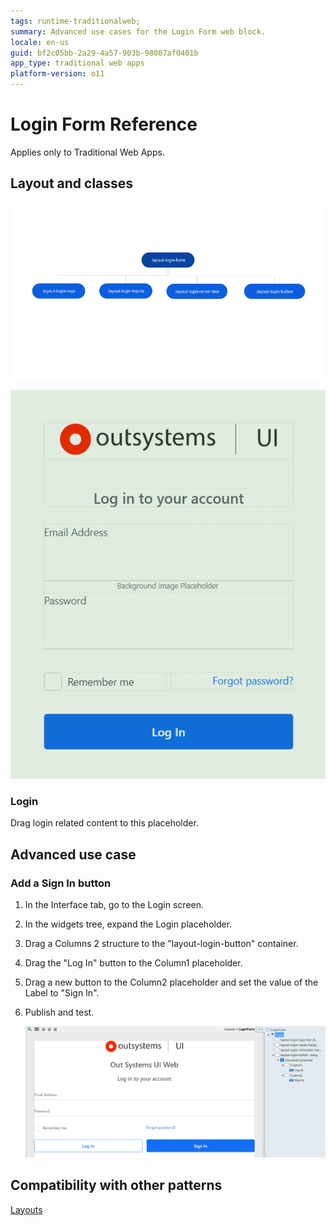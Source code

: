 ```yaml
---
tags: runtime-traditionalweb; 
summary: Advanced use cases for the Login Form web block.
locale: en-us
guid: bf2c05bb-2a29-4a57-903b-98007af0401b
app_type: traditional web apps
platform-version: o11
---
```


# Login Form Reference

<div class="info" markdown="1">

Applies only to Traditional Web Apps.

</div>

## Layout and classes

![](<images/loginform-1-diag.png>)

![](<images/loginform-2-ss.png>)

### Login

Drag login related content to this placeholder.

## Advanced use case

### Add a Sign In button

1. In the Interface tab, go to the Login screen.

1. In the widgets tree, expand the Login placeholder.

1. Drag a Columns 2 structure to the "layout-login-button" container.

1. Drag the "Log In" button to the Column1 placeholder.

1. Drag a new button to the Column2 placeholder and set the value of the Label to "Sign In".

1. Publish and test.

    ![](<images/loginform-4-ss.png>)

## Compatibility with other patterns

[Layouts](../../../develop/ui/patterns/web/layout/layout-login.md)
